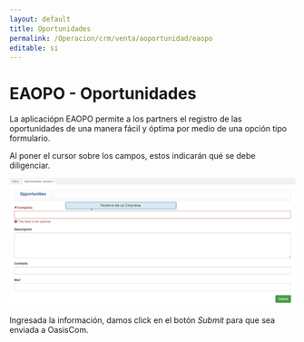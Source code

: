 ```yaml
---
layout: default
title: Oportunidades
permalink: /Operacion/crm/venta/aoportunidad/eaopo
editable: si
---
```


# EAOPO - Oportunidades

La aplicaciópn EAOPO permite a los partners el registro de las oportunidades de una manera fácil y óptima por medio de una opción tipo formulario.  

Al poner el cursor sobre los campos, estos indicarán qué se debe diligenciar.  

![](eaopo.png)

Ingresada la información, damos click en el botón _Submit_ para que sea enviada a OasisCom.  

